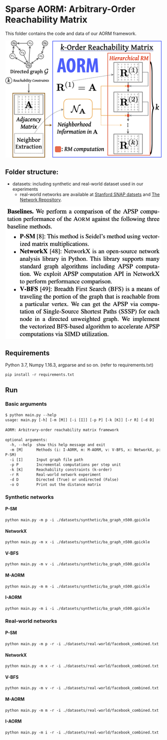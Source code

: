 # Sparse AORM: Arbitrary-Order Reachability Matrix

This folder contains the code and data of our AORM framework.

![](./images/aorm-architecture.png)

## Folder structure:

* datasets: including synthetic and real-world dataset used in our experiments
	* real-world networks are available at [Stanford SNAP datsets](http://snap.stanford.edu/data/index.html) and [The Network Repository](http://networkrepository.com/).

![](./images/baselines.png)

## Requirements

Python 3.7, Numpy 1.16.3, argparse and so on. (refer to requirements.txt)

```
pip install -r requirements.txt
```

## Run

### Basic arguments
```
$ python main.py --help
usage: main.py [-h] [-m [M]] [-i [I]] [-p P] [-k [K]] [-r R] [-d D]

AORM: Arbitrary-order reachability matrix framework

optional arguments:
  -h, --help  show this help message and exit
  -m [M]      Methods (i: I-AORM, m: M-AORM, v: V-BFS, x: NetworkX, p: P-SM)
  -i [I]      Input graph file path
  -p P        Incremental computations per step unit
  -k [K]      Reachability constraints (k-order)
  -r R        Real-world network experiment
  -d D        Directed (True) or undirected (False)
  -o O        Print out the distance matrix  
```

### Synthetic networks
#### P-SM
```
python main.py -m p -i ./datasets/synthetic/ba_graph_n500.gpickle
```
#### NetworkX
```
python main.py -m x -i ./datasets/synthetic/ba_graph_n500.gpickle
```
#### V-BFS
```
python main.py -m v -i ./datasets/synthetic/ba_graph_n500.gpickle
```
#### M-AORM
```
python main.py -m m -i ./datasets/synthetic/ba_graph_n500.gpickle
```
#### I-AORM
```
python main.py -m i -i ./datasets/synthetic/ba_graph_n500.gpickle
```

### Real-world networks

#### P-SM
```
python main.py -m p -r -i ./datasets/real-world/facebook_combined.txt
```
#### NetworkX
```
python main.py -m x -r -i ./datasets/real-world/facebook_combined.txt
```
#### V-BFS
```
python main.py -m v -r -i ./datasets/real-world/facebook_combined.txt
```
#### M-AORM
```
python main.py -m m -r -i ./datasets/real-world/facebook_combined.txt
```
#### I-AORM
```
python main.py -m i -r -i ./datasets/real-world/facebook_combined.txt
```

